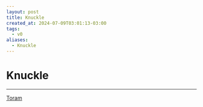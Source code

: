 ```yaml
---
layout: post
title: Knuckle
created_at: 2024-07-09T03:01:13-03:00
tags:
  - v0
aliases:
  - Knuckle
---
```

# Knuckle
---

[Toram](_draft/2024/07/2024-07-06-Toram.md)